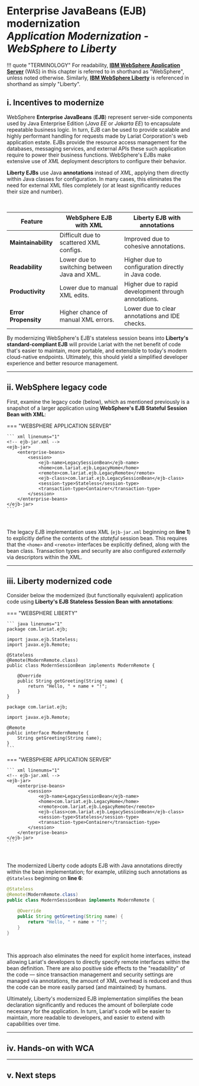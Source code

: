 # **Enterprise JavaBeans (EJB) modernization**</br>*Application Modernization - WebSphere to Liberty*

!!! quote "TERMINOLOGY"
    For readability, <a href="https://www.ibm.com/products/websphere-application-server" target="_blank">**IBM WebSphere Application Server**</a> (WAS) in this chapter is referred to in shorthand as "WebSphere", unless noted otherwise. Similarly, <a href="https://www.ibm.com/products/cloud-pak-for-applications/liberty" target="_blank">**IBM WebSphere Liberty**</a> is referenced in shorthand as simply "Liberty".
    
## **i. Incentives to modernize**

WebSphere **Enterprise JavaBeans** (**EJB**) represent server-side components used by Java Enterprise Edition (*Java EE* or *Jakarta EE*) to encapsulate repeatable business logic. In turn, EJB can be used to provide scalable and highly performant handling for requests made by Lariat Corporation's web application estate. EJBs provide the resource access management for the databases, messaging services, and external APIs these such application require to power their business functions. WebSphere's EJBs make extensive use of *XML* deployment descriptors to configure their behavior.

**Liberty EJBs** use Java **annotations** instead of *XML*, applying them directly within Java classes for configuration. In many cases, this eliminates the need for external XML files completely (or at least significantly reduces their size and number).

</br>

| Feature | WebSphere EJB with XML | Liberty EJB with annotations |
| - | - | - |
| **Maintainability** | Difficult due to scattered XML configs. | Improved due to cohesive annotations. |
| **Readability** | Lower due to switching between Java and XML. | Higher due to configuration directly in Java code. |
| **Productivity** | Lower due to manual XML edits. | Higher due to rapid development through annotations. |
| **Error Propensity** | Higher chance of manual XML errors. | Lower due to clear annotations and IDE checks. |

By modernizing WebSphere's EJB's stateless session beans into **Liberty's standard-compliant EJB** will provide Lariat with the net benefit of code that's easier to maintain, more portable, and extensible to today's modern cloud-native endpoints. Ultimately, this should yield a simplified developer experience and better resource management.

---

## **ii. WebSphere legacy code**

First, examine the legacy code (below), which as mentioned previously is a snapshot of a larger application using **WebSphere's EJB Stateful Session Bean with XML**:

=== "WEBSPHERE APPLICATION SERVER"

    ``` xml linenums="1"
    <!-- ejb-jar.xml -->
    <ejb-jar>
        <enterprise-beans>
            <session>
                <ejb-name>LegacySessionBean</ejb-name>
                <home>com.lariat.ejb.LegacyHome</home>
                <remote>com.lariat.ejb.LegacyRemote</remote>
                <ejb-class>com.lariat.ejb.LegacySessionBean</ejb-class>
                <session-type>Stateless</session-type>
                <transaction-type>Container</transaction-type>
            </session>
        </enterprise-beans>
    </ejb-jar>
    ```

</br>

The legacy EJB implementation uses XML (`ejb-jar.xml` beginning on **line 1**) to explicitly define the contents of the *stateful* session bean. This requires that the `<home>` and `<remote>` interfaces be explicitly defined, along with the bean class. Transaction types and security are also configured *externally* via descriptors within the XML.

---

## **iii. Liberty modernized code**

Consider below the modernized (but functionally equivalent) application code using **Liberty's EJB Stateless Session Bean with annotations**:

=== "WEBSPHERE LIBERTY"

    ``` java linenums="1"
    package com.lariat.ejb;

    import javax.ejb.Stateless;
    import javax.ejb.Remote;

    @Stateless
    @Remote(ModernRemote.class)
    public class ModernSessionBean implements ModernRemote {

        @Override
        public String getGreeting(String name) {
            return "Hello, " + name + "!";
        }
    }

    package com.lariat.ejb;

    import javax.ejb.Remote;

    @Remote
    public interface ModernRemote {
        String getGreeting(String name);
    }
    ```

=== "WEBSPHERE APPLICATION SERVER"

    ``` xml linenums="1"
    <!-- ejb-jar.xml -->
    <ejb-jar>
        <enterprise-beans>
            <session>
                <ejb-name>LegacySessionBean</ejb-name>
                <home>com.lariat.ejb.LegacyHome</home>
                <remote>com.lariat.ejb.LegacyRemote</remote>
                <ejb-class>com.lariat.ejb.LegacySessionBean</ejb-class>
                <session-type>Stateless</session-type>
                <transaction-type>Container</transaction-type>
            </session>
        </enterprise-beans>
    </ejb-jar>
    ```

</br>

The modernized Liberty code adopts EJB with Java annotations directly within the bean implementation; for example, utilizing such annotations as `@Stateless` beginning on **line 6**:

``` java
@Stateless
@Remote(ModernRemote.class)
public class ModernSessionBean implements ModernRemote {

    @Override
    public String getGreeting(String name) {
        return "Hello, " + name + "!";
    }
}
```

</br> 

This approach also eliminates the need for explicit home interfaces, instead allowing Lariat's developers to directly specify remote interfaces within the bean definition. There are also positive side effects to the "readability" of the code — since transaction management and security settings are managed via annotations, the amount of XML overhead is reduced and thus the code can be more easily parsed (and maintained) by humans.

Ultimately, Liberty's modernized EJB implementation simplifies the bean declaration significantly and reduces the amount of boilerplate code necessary for the application. In turn, Lariat's code will be easier to maintain, more readable to developers, and easier to extend with capabilities over time.

---

## **iv. Hands-on with WCA**



---

## **v. Next steps**


